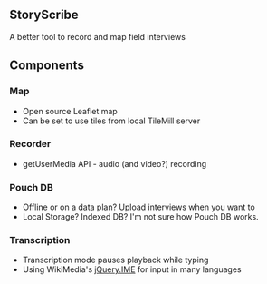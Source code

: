 ## StoryScribe

A better tool to record and map field interviews

## Components

### Map

* Open source Leaflet map
* Can be set to use tiles from local TileMill server

### Recorder

* getUserMedia API - audio (and video?) recording

### Pouch DB

* Offline or on a data plan? Upload interviews when you want to
* Local Storage? Indexed DB? I'm not sure how Pouch DB works.

### Transcription

* Transcription mode pauses playback while typing
* Using WikiMedia's <a href="https://github.com/wikimedia/jquery.ime">jQuery.IME</a> for input in many languages